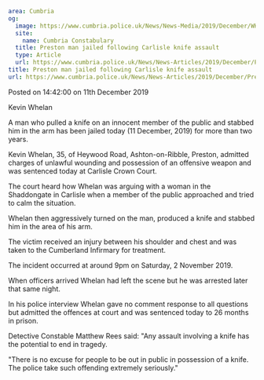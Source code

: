 ```yaml
area: Cumbria
og:
  image: https://www.cumbria.police.uk/News/News-Media/2019/December/WHELAN-KEVIN-JOHN-13-05-1984jpg.jpg
  site:
    name: Cumbria Constabulary
  title: Preston man jailed following Carlisle knife assault
  type: Article
  url: https://www.cumbria.police.uk/News/News-Articles/2019/December/Preston-man-jailed-following-Carlisle-knife-assault.aspx
title: Preston man jailed following Carlisle knife assault
url: https://www.cumbria.police.uk/News/News-Articles/2019/December/Preston-man-jailed-following-Carlisle-knife-assault.aspx
```

Posted on 14:42:00 on 11th December 2019

Kevin Whelan

A man who pulled a knife on an innocent member of the public and stabbed him in the arm has been jailed today (11 December, 2019) for more than two years.

Kevin Whelan, 35, of Heywood Road, Ashton-on-Ribble, Preston, admitted charges of unlawful wounding and possession of an offensive weapon and was sentenced today at Carlisle Crown Court.

The court heard how Whelan was arguing with a woman in the Shaddongate in Carlisle when a member of the public approached and tried to calm the situation.

Whelan then aggressively turned on the man, produced a knife and stabbed him in the area of his arm.

The victim received an injury between his shoulder and chest and was taken to the Cumberland Infirmary for treatment.

The incident occurred at around 9pm on Saturday, 2 November 2019.

When officers arrived Whelan had left the scene but he was arrested later that same night.

In his police interview Whelan gave no comment response to all questions but admitted the offences at court and was sentenced today to 26 months in prison.

Detective Constable Matthew Rees said: "Any assault involving a knife has the potential to end in tragedy.

"There is no excuse for people to be out in public in possession of a knife. The police take such offending extremely seriously."

